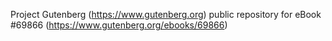 Project Gutenberg (https://www.gutenberg.org) public repository for
eBook #69866 (https://www.gutenberg.org/ebooks/69866)
